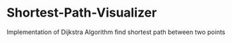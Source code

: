 # Shortest-Path-Visualizer
Implementation of Dijkstra Algorithm find shortest path between two points
